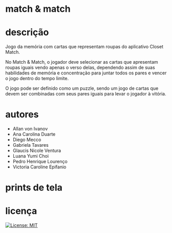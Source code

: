 # match & match

# descrição
Jogo da memória com cartas que representam roupas do aplicativo Closet Match.


No Match & Match, o jogador deve selecionar as cartas que apresentam roupas iguais vendo apenas o verso delas, dependendo assim de suas habilidades de memória e concentração para juntar todos os pares e vencer o jogo dentro do tempo limite.

O jogo pode ser definido como um puzzle, sendo um jogo de cartas que devem ser combinadas com seus pares iguais para levar o jogador à vitória.

# autores
- Allan von Ivanov
- Ana Carolina Duarte
- Diego Mecco
- Gabriela Tavares
- Glaucis Nicole Ventura
- Luana Yumi Choi
- Pedro Henrique Lourenço
- Victoria Caroline Epifanio


# prints de tela

# licença
[![License: MIT](https://img.shields.io/badge/License-MIT-yellow.svg)](https://opensource.org/licenses/MIT)
